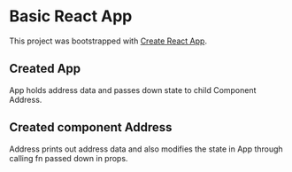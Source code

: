 # Basic React App

This project was bootstrapped with [Create React App](https://github.com/facebook/create-react-app).

## Created App

App holds address data and passes down state to child Component Address.

## Created component Address

Address prints out address data and also modifies the state in App through calling fn passed down in props.
